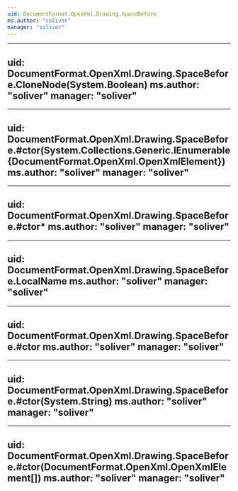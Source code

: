 ```yaml
---
uid: DocumentFormat.OpenXml.Drawing.SpaceBefore
ms.author: "soliver"
manager: "soliver"
---
```


---
uid: DocumentFormat.OpenXml.Drawing.SpaceBefore.CloneNode(System.Boolean)
ms.author: "soliver"
manager: "soliver"
---

---
uid: DocumentFormat.OpenXml.Drawing.SpaceBefore.#ctor(System.Collections.Generic.IEnumerable{DocumentFormat.OpenXml.OpenXmlElement})
ms.author: "soliver"
manager: "soliver"
---

---
uid: DocumentFormat.OpenXml.Drawing.SpaceBefore.#ctor*
ms.author: "soliver"
manager: "soliver"
---

---
uid: DocumentFormat.OpenXml.Drawing.SpaceBefore.LocalName
ms.author: "soliver"
manager: "soliver"
---

---
uid: DocumentFormat.OpenXml.Drawing.SpaceBefore.#ctor
ms.author: "soliver"
manager: "soliver"
---

---
uid: DocumentFormat.OpenXml.Drawing.SpaceBefore.#ctor(System.String)
ms.author: "soliver"
manager: "soliver"
---

---
uid: DocumentFormat.OpenXml.Drawing.SpaceBefore.#ctor(DocumentFormat.OpenXml.OpenXmlElement[])
ms.author: "soliver"
manager: "soliver"
---
